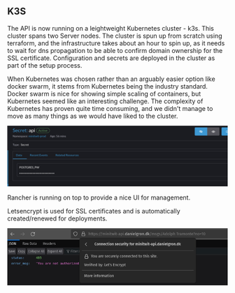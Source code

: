 ## K3S
The API is now running on a leightweight Kubernetes cluster - k3s. This cluster spans two Server nodes. 
The cluster is spun up from scratch using terraform, and the infrastructure takes about an hour to spin up, as it needs to wait for dns propagation to be able to confirm domain ownership for the SSL certificate.
Configuration and secrets are deployed in the cluster as part of the setup process.

When Kubernetes was chosen rather than an arguably easier option like docker swarm, it stems from Kubernetes being the industry standard.
Docker swarm is nice for showing simple scaling of containers, but Kubernetes seemed like an interesting challenge.
The complexity of Kubernetes has proven quite time consuming, and we didn't manage to move as many things as we would have liked to the cluster.

![secret](images/secret.png)


Rancher is running on top to provide a nice UI for management.

Letsencrypt is used for SSL certificates and is automatically created/renewed for deployments.


![ssl](images/ssl.png)

